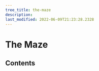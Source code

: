 ```yaml
---
tree_title: the-maze
description: 
last_modified: 2022-06-09T21:23:28.2328
---
```


# The Maze

## Contents
